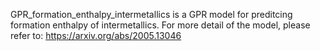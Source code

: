 GPR_formation_enthalpy_intermetallics is a GPR model for preditcing formation enthalpy of intermetallics. For more detail of the model, please refer to: https://arxiv.org/abs/2005.13046
